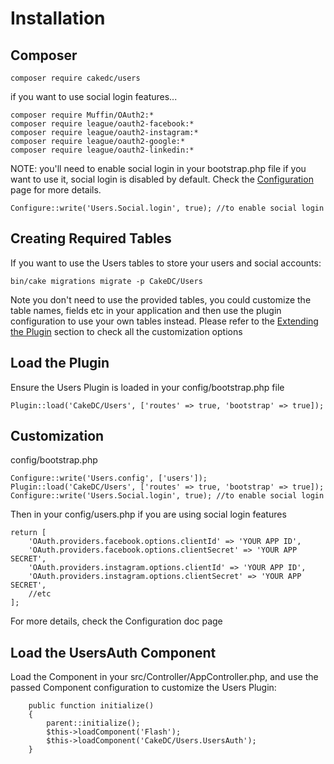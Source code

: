 Installation
============

Composer
------

```
composer require cakedc/users
```

if you want to use social login features...

```
composer require Muffin/OAuth2:*
composer require league/oauth2-facebook:*
composer require league/oauth2-instagram:*
composer require league/oauth2-google:*
composer require league/oauth2-linkedin:*
```

NOTE: you'll need to enable social login in your bootstrap.php file if you want to use it, social
login is disabled by default. Check the [Configuration](Configuration.md) page for more details.

```
Configure::write('Users.Social.login', true); //to enable social login
```

Creating Required Tables
------------------------
If you want to use the Users tables to store your users and social accounts:

```
bin/cake migrations migrate -p CakeDC/Users
```

Note you don't need to use the provided tables, you could customize the table names, fields etc in your
application and then use the plugin configuration to use your own tables instead. Please refer to the [Extending the Plugin](Extending-the-Plugin.md)
section to check all the customization options

Load the Plugin
-----------

Ensure the Users Plugin is loaded in your config/bootstrap.php file

```
Plugin::load('CakeDC/Users', ['routes' => true, 'bootstrap' => true]);
```

Customization
----------

config/bootstrap.php
```
Configure::write('Users.config', ['users']);
Plugin::load('CakeDC/Users', ['routes' => true, 'bootstrap' => true]);
Configure::write('Users.Social.login', true); //to enable social login
```

Then in your config/users.php if you are using social login features
```
return [
    'OAuth.providers.facebook.options.clientId' => 'YOUR APP ID',
    'OAuth.providers.facebook.options.clientSecret' => 'YOUR APP SECRET',
    'OAuth.providers.instagram.options.clientId' => 'YOUR APP ID',
    'OAuth.providers.instagram.options.clientSecret' => 'YOUR APP SECRET',
    //etc
];

```
For more details, check the Configuration doc page

Load the UsersAuth Component
---------------------

Load the Component in your src/Controller/AppController.php, and use the passed Component configuration to customize the Users Plugin:

```
    public function initialize()
    {
        parent::initialize();
        $this->loadComponent('Flash');
        $this->loadComponent('CakeDC/Users.UsersAuth');
    }
```
